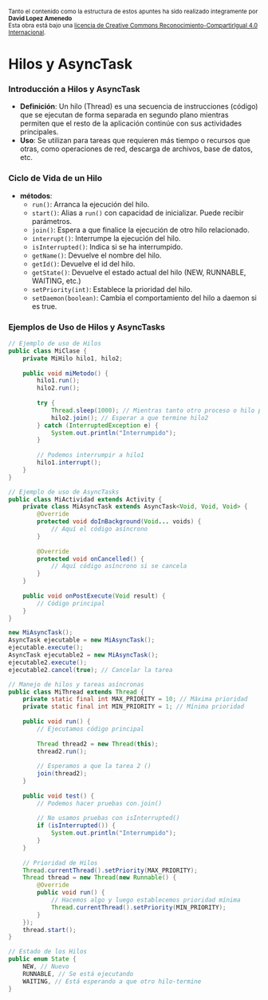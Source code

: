 
<small>Tanto el contenido como la estructura de estos apuntes ha sido realizado integramente por <b>David Lopez Amenedo</b></small><br>
<small>Esta obra está bajo una <a href="https://creativecommons.org/licenses/by-sa/4.0/">licencia de Creative Commons Reconocimiento-CompartirIgual 4.0 Internacional</a>.</small>

# Hilos y AsyncTask

### Introducción a Hilos y AsyncTask

* **Definición**: Un hilo (Thread) es una secuencia de instrucciones (código) que se ejecutan de forma separada en segundo plano mientras permiten que el resto de la aplicación continúe con sus actividades principales.
* **Uso**: Se utilizan para tareas que requieren más tiempo o recursos que otras, como operaciones de red, descarga de archivos, base de datos, etc.

### Ciclo de Vida de un Hilo

* **métodos**:
	+ `run()`: Arranca la ejecución del hilo.
	+ `start()`: Alias a `run()` con capacidad de inicializar. Puede recibir parámetros.
	+ `join()`: Espera a que finalice la ejecución de otro hilo relacionado.
	+ `interrupt()`: Interrumpe la ejecución del hilo.
	+ `isInterrupted()`: Indica si se ha interrumpido.
	+ `getName()`: Devuelve el nombre del hilo.
	+ `getId()`: Devuelve el id del hilo.
	+ `getState()`: Devuelve el estado actual del hilo (NEW, RUNNABLE, WAITING, etc.)
	+ `setPriority(int)`: Establece la prioridad del hilo.
	+ `setDaemon(boolean)`: Cambia el comportamiento del hilo a daemon si es true.

### Ejemplos de Uso de Hilos y AsyncTasks

```java
// Ejemplo de uso de Hilos
public class MiClase {
    private MiHilo hilo1, hilo2;
    
    public void miMetodo() {
        hilo1.run();
        hilo2.run();
        
        try {
            Thread.sleep(1000); // Mientras tanto otro proceso o hilo puede hacer otra cosa
            hilo2.join(); // Esperar a que termine hilo2
        } catch (InterruptedException e) {
            System.out.println("Interrumpido");
        }
        
        // Podemos interrumpir a hilo1
        hilo1.interrupt();
    }
}

// Ejemplo de uso de AsyncTasks
public class MiActividad extends Activity {
    private class MiAsyncTask extends AsyncTask<Void, Void, Void> {
        @Override
        protected void doInBackground(Void... voids) {
            // Aquí el código asíncrono
        }
        
        @Override
        protected void onCancelled() {
            // Aquí código asíncrono si se cancela
        }
    }
    
    public void onPostExecute(Void result) {
        // Código principal
    }
}

new MiAsyncTask();
AsyncTask ejecutable = new MiAsyncTask();
ejecutable.execute();
AsyncTask ejecutable2 = new MiAsyncTask();
ejecutable2.execute();
ejecutable2.cancel(true); // Cancelar la tarea

// Manejo de hilos y tareas asíncronas
public class MiThread extends Thread {
    private static final int MAX_PRIORITY = 10; // Máxima prioridad
    private static final int MIN_PRIORITY = 1; // Mínima prioridad
    
    public void run() {
        // Ejecutamos código principal
        
        Thread thread2 = new Thread(this);
        thread2.run();
        
        // Esperamos a que la tarea 2 ()
        join(thread2);
    }
    
    public void test() {
        // Podemos hacer pruebas con.join()
        
        // No usamos pruebas con isInterrupted()
        if (isInterrupted()) {
            System.out.println("Interrumpido");
        }
    }
    
    // Prioridad de Hilos
    Thread.currentThread().setPriority(MAX_PRIORITY);
    Thread thread = new Thread(new Runnable() {
        @Override
        public void run() {
            // Hacemos algo y luego establecemos prioridad mínima
            Thread.currentThread().setPriority(MIN_PRIORITY);
        }
    });
    thread.start();
}

// Estado de los Hilos
public enum State {
    NEW, // Nuevo
    RUNNABLE, // Se está ejecutando
    WAITING, // Está esperando a que otro hilo-termine
}
```